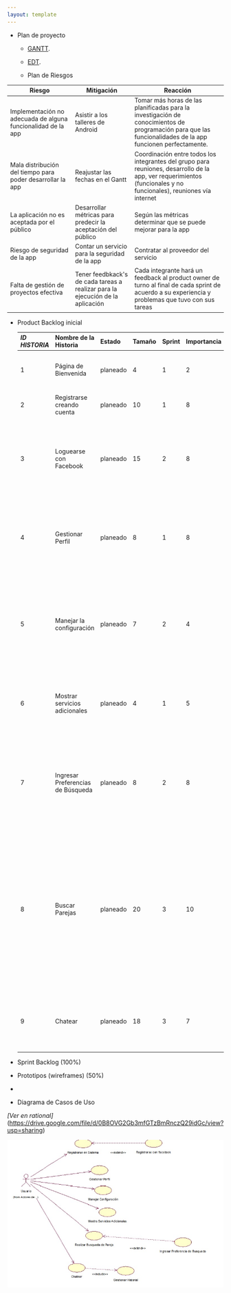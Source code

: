 ```yaml
---
layout: template
---
```

 * Plan de proyecto
   * [GANTT](https://drive.google.com/file/d/0B8OVG2Gb3mfGRUE3OE9heHFfUlU/view?usp=sharing).
 
   
   * [EDT](https://drive.google.com/file/d/0B8OVG2Gb3mfGUXdaUEZac1plcGc/view?usp=sharing).
   
   * Plan de Riesgos
   
  | Riesgo | Mitigación | Reacción |
  | ------------ | ------------- | ------------- |  
  | Implementación no adecuada de alguna funcionalidad de la app | Asistir a los talleres de Android | 	Tomar más horas de las planificadas para la investigación de conocimientos de programación para que las funcionalidades de la app funcionen perfectamente. |
  | Mala distribución del tiempo para poder desarrollar la app| Reajustar las fechas en el Gantt | Coordinación entre todos los integrantes del grupo para reuniones, desarrollo de la app, ver requerimientos (funcionales y no funcionales), reuniones vía internet |
  | La aplicación no es aceptada por el público |	Desarrollar métricas para predecir la aceptación del público |	Según las métricas determinar que se puede mejorar para la app |
 | Riesgo de seguridad de la app | Contar un servicio para la seguridad de la app | Contratar al proveedor del servicio | 
 | Falta de gestión de proyectos efectiva | Tener feedbkack's de cada tareas a realizar para la ejecución de la aplicación | Cada integrante hará un feedback al product owner de turno al final de cada sprint de acuerdo a su experiencia y problemas que tuvo con sus tareas



* Product Backlog inicial

  | _ID HISTORIA_ | Nombre de la Historia | Estado | Tamaño | Sprint | Importancia | Como probarlo | Comentarios
  | ---- | ---------- | ----- | ------- | ------ | ----- | --------------- | ------------- |  
  | 1 | Página de Bienvenida | planeado | 4 | 1 | 2 | Al ingresar a la aplicación, el usuario se encontrará en esta página | Página de bienvenida |
  | 2 | Registrarse creando cuenta| planeado | 10 | 1 | 8 | El usuario se registra creandose una cuenta | Los usuarios se registran para tener acceso |
  | 3 | Loguearse con Facebook | planeado | 15 | 2 | 8 |  El usuario se registra  ingresando con facebook, seleccionar la opción y verificar que se muestre sus datos. | Los usuarios sincronizan su cuenta de facebook con la aplicación para poder registrarse |
  | 4 | Gestionar Perfil | planeado | 8 | 1 | 8 | El usuario ingresará los datos personales de su mascota generando un perfil del mismo usuario y de la mascota | Los usuarios ingresan sus datos para encontrar a la futura pareja de su mascota |
  | 5 | Manejar la configuración | planeado | 7 | 2 | 4 | El usuario configurará sus preferencias de la aplicación ya sea de recibir notificaciones al dispositivo o que notifique los nuevos match | El usuario configurará sus preferencias de la aplicación al ingresar al menú de configuración | 
  | 6 | Mostrar servicios adicionales | planeado | 4 | 1 | 5 | Se mostrarán servicios relacionados para las mascota como fotografía, veterinaria, spa, etc. | Se muestran servicios para perros | 
  | 7 | Ingresar Preferencias de Búsqueda | planeado | 8 | 2 | 8 | Se ingresarán datos para limitar la búsqueda personalizada como distrito, raza, edad. Datos necesarios para buscar a la pareja de su mascota | Se ingresan datos para la búsqueda de la pareja de la mascota | 
  | 8 | Buscar Parejas | planeado | 20 | 3 | 10 | De acuerdo al filtro de búsqueda se mostrarán los perros que cumplan con los requisitos, y así poder encontrar a la pareja de su mascota. Además, se eligirá si el perro encontrado será aceptado o rechazado para así poder encontrar un match |Se muestran posibles parejas para la mascota y se aceptan y rechazan para buscar posibles match | 
  | 9 | Chatear | planeado | 18 | 3 | 7 | Con los perros matcheados, se podrá iniciar un chat para el futuro encuentro de los caninos | Se abre un con el dueño de la mascota aceptada, generándose un historial de conversaciones |
 

* Sprint Backlog (100%)
* Prototipos (wireframes) (50%)
*
* Diagrama de Casos de Uso

_[Ver en rational]_(https://drive.google.com/file/d/0B8OVG2Gb3mfGTzBmRnczQ29idGc/view?usp=sharing)

 ![](https://github.com/dogloveulima/dogloveulima.github.io/blob/master/Dcus.jpg?raw=true)
 
